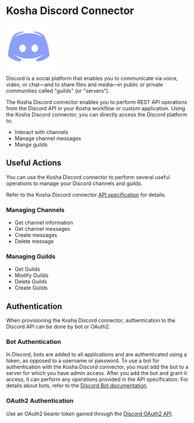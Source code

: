 # Kosha Discord Connector

![Discord](images/Discord.png)

Discord is a social platform that enables you to communicate via voice, video, or chat—and to share files and media—in public or private communities called "guilds" (or "servers").

The Kosha Discord connector enables you to perform REST API operations from the Discord API in your Kosha workflow or custom application. Using the Kosha Discord connector, you can directly access the Discord platform to:

* Interact with channels
* Manage channel messages
* Mange guilds

## Useful Actions 

You can use the Kosha Discord connector to perform several useful operations to manage your Discord channels and guilds. 

Refer to the Kosha Discord connector [API specification](openapi.json) for details.

### Managing Channels

- Get channel information
- Get channel messages
- Create messages
- Delete message

### Managing Guilds

- Get Guilds
- Modify Guilds
- Delete Guilds
- Create Guilds

## Authentication

 When provisioning the Kosha Discord connector, authentication to the Discord API can be done by bot or OAuth2.

### Bot Authentication

In Discord, bots are added to all applications and are authenticated using a token, as opposed to a username or password. To use a bot for authentication with the Kosha Discord connector, you must add the bot to a server for which you have admin access. After you add the bot and grant it access, it can perform any operations provided in the API specification. For details about bots, refer to the [Discord Bot documentation](https://discord.com/developers/docs/topics/oauth2#bot-users).

### OAuth2 Authentication

Use an OAuth2 bearer token gained through the [Discord OAuth2 API](https://discord.com/developers/docs/topics/oauth2#oauth2).
